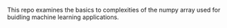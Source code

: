 This repo examines the basics to complexities of the numpy array used for buidling machine learning applications.
